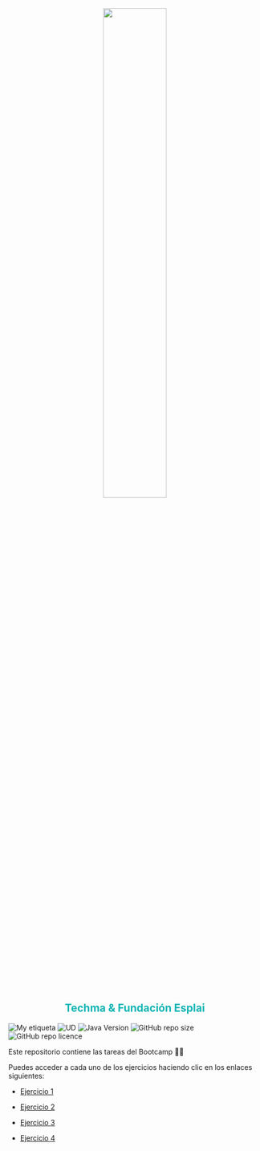   <div style="text-align: center;">
    <img src="https://wild-consulting.de/wp-content/uploads/2019/11/T-Systems-Logo_2-600x111.png" alt="" width="50%">
    <h2 style="color:rgb(16, 180, 180) ">Techma & Fundación Esplai</h2>
    
  </div>

![My etiqueta](https://img.shields.io/badge/David%20Maza-DiveCode%F0%9F%90%99-blue) ![UD](https://img.shields.io/badge/TA-3a-orange)  ![Java Version](https://img.shields.io/badge/java-v8-red) ![GitHub repo size](https://img.shields.io/github/repo-size/d-maza/mystrore_back-MEAN) ![GitHub repo licence](https://img.shields.io/github/license/d-maza/mystrore_back-MEAN) 

 Este repositorio contiene las tareas del Bootcamp 👨‍💻


Puedes acceder a cada uno de los ejercicios haciendo clic en los enlaces siguientes:


- [Ejercicio 1](https://github.com/TECHMA-Bootcamp-FullStack-Java-Angular/dmb-tsys-java-2909-ta03a/blob/main/ClassInteger1.java) 

- [Ejercicio 2](https://github.com/TECHMA-Bootcamp-FullStack-Java-Angular/dmb-tsys-java-2909-ta03a/blob/main/Comentario.java) 

- [Ejercicio 3](https://github.com/TECHMA-Bootcamp-FullStack-Java-Angular/dmb-tsys-java-2909-ta03a/blob/main/ComentarioVariasLineas.java) 

- [Ejercicio 4](https://github.com/TECHMA-Bootcamp-FullStack-Java-Angular/dmb-tsys-java-2909-ta03a/blob/main/HolaMundo.java)
  
